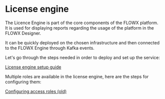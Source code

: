 # License engine

The Licence Engine is part of the core components of the FLOWX platform. It is used for displaying reports regarding the usage of the platform in the FLOWX Designer. &#x20;

It can be quickly deployed on the chosen infrastructure and then connected to the FLOWX Engine through Kafka events.

Let's go through the steps needed in order to deploy and set up the service:


[License engine setup guide](../../platform-setup-guide/license-engine-setup-guide/license-engine-setup-guide.md)

Multiple roles are available in the license engine, here are the steps for configuring them:

[Configuring access roles (old)](../../platform-setup-guide/license-engine-setup-guide/configuring-access-roles-old.md)
